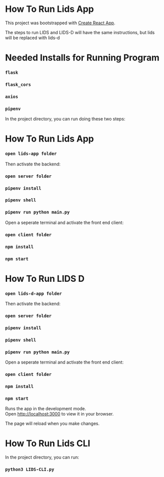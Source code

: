 # How To Run Lids App

This project was bootstrapped with [Create React App](https://github.com/facebook/create-react-app).

The steps to run LIDS and LIDS-D will have the same instructions, but lids will be replaced with lids-d

# Needed Installs for Running Program
### `flask`
### `flask_cors`
### `axios`
### `pipenv`

In the project directory, you can run doing these two steps:

# How To Run Lids App
### `open lids-app folder`

Then activate the backend:
### `open server folder`
### `pipenv install`
### `pipenv shell`
### `pipenv run python main.py`

Open a seperate terminal and activate the front end client:
### `open client folder`
### `npm install`
### `npm start`

# How To Run LIDS D
### `open lids-d-app folder`

Then activate the backend:
### `open server folder`
### `pipenv install`
### `pipenv shell`
### `pipenv run python main.py`

Open a seperate terminal and activate the front end client:
### `open client folder`
### `npm install`
### `npm start`

Runs the app in the development mode.\
Open [http://localhost:3000](http://localhost:3000) to view it in your browser.

The page will reload when you make changes.

# How To Run Lids CLI
In the project directory, you can run:
### `python3 LIDS-CLI.py`

